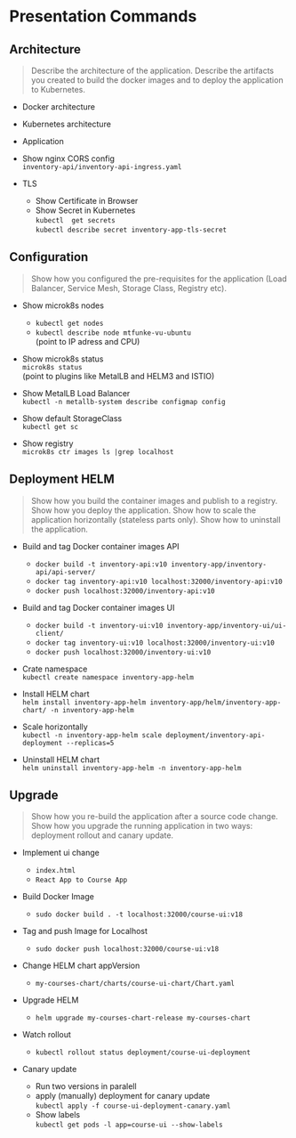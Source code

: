 # Presentation Commands

## Architecture
> Describe the architecture of the application. Describe the artifacts you created to build the docker images and to deploy the application to Kubernetes.

* Docker architecture

* Kubernetes architecture

* Application

* Show nginx CORS config  
`inventory-api/inventory-api-ingress.yaml`

* TLS  
    * Show Certificate in Browser
    * Show Secret in Kubernetes  
    `kubectl  get secrets`  
    `kubectl describe secret inventory-app-tls-secret`

## Configuration
> Show how you configured the pre-requisites for the application (Load Balancer, Service Mesh, Storage Class, Registry etc).

* Show microk8s nodes  
    * `kubectl get nodes`
    * `kubectl describe node mtfunke-vu-ubuntu`  
    (point to IP adress and CPU)

* Show microk8s status  
`microk8s status`  
(point to plugins like MetalLB and HELM3 and ISTIO)

* Show MetalLB Load Balancer  
`kubectl -n metallb-system describe configmap config`

* Show default StorageClass  
`kubectl get sc`

* Show registry  
`microk8s ctr images ls |grep localhost`

## Deployment HELM
> Show how you build the container images and publish to a registry. Show how you deploy the application. Show how to scale the application horizontally (stateless parts only). Show how to uninstall the application.

* Build and tag Docker container images API
    * `docker build -t inventory-api:v10 inventory-app/inventory-api/api-server/`
    * `docker tag inventory-api:v10 localhost:32000/inventory-api:v10`
    * `docker push localhost:32000/inventory-api:v10`

* Build and tag Docker container images UI
    * `docker build -t inventory-ui:v10 inventory-app/inventory-ui/ui-client/`
    * `docker tag inventory-ui:v10 localhost:32000/inventory-ui:v10`
    * `docker push localhost:32000/inventory-ui:v10`

* Crate namespace  
`kubectl create namespace inventory-app-helm`

* Install HELM chart  
`helm install inventory-app-helm inventory-app/helm/inventory-app-chart/ -n inventory-app-helm`

* Scale horizontally  
`kubectl -n inventory-app-helm scale deployment/inventory-api-deployment --replicas=5`

* Uninstall HELM chart  
`helm uninstall inventory-app-helm -n inventory-app-helm`


## Upgrade
> Show how you re-build the application after a source code change. Show how you upgrade the running application in two ways: deployment rollout and canary update.

* Implement ui change  
    * `index.html`
    * `React App to Course App`

* Build Docker Image  
    * `sudo docker build . -t localhost:32000/course-ui:v18`

* Tag and push Image for Localhost  
    * `sudo docker push localhost:32000/course-ui:v18`

* Change HELM chart appVersion
    * `my-courses-chart/charts/course-ui-chart/Chart.yaml`

* Upgrade HELM
    * `helm upgrade my-courses-chart-release my-courses-chart`

* Watch rollout
    * `kubectl rollout status deployment/course-ui-deployment`

* Canary update
    * Run two versions in paralell
    * apply (manually) deployment for canary update  
    `kubectl apply -f course-ui-deployment-canary.yaml`
    * Show labels  
    `kubectl get pods -l app=course-ui --show-labels`

